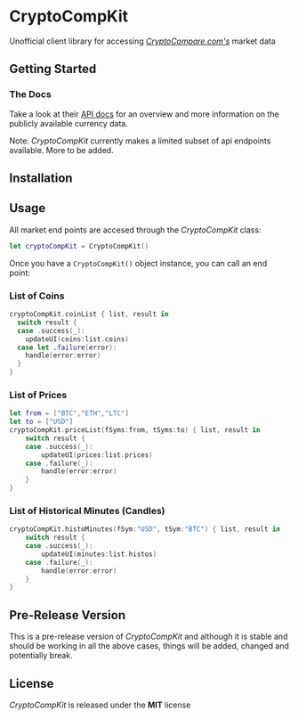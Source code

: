 # CryptoCompKit
Unofficial client library for accessing [*CryptoCompare.com's*](https://www.cryptocompare.com/) market data

## Getting Started

### The Docs
Take a look at their [API docs](https://www.cryptocompare.com/api) for an overview and more information on the publicly available currency data.

Note: *CryptoCompKit* currently makes a limited subset of api endpoints available.  More to be added.

## Installation

## Usage
All market end points are accesed through the *CryptoCompKit* class:

```swift
let cryptoCompKit = CryptoCompKit()
```

Once you have a ``CryptoCompKit()`` object instance, you can call an end point:

### List of Coins

```swift
cryptoCompKit.coinList { list, result in
  switch result {
  case .success(_):
    updateUI(coins:list.coins)
  case let .failure(error):
    handle(error:error)
  }
}

```

### List of Prices

```swift
let from = ["BTC","ETH","LTC"]
let to = ["USD"]
cryptoCompKit.priceList(fSyms:from, tSyms:to) { list, result in
	switch result {
	case .success(_):
		updateUI(prices:list.prices)
	case .failure(_):
		handle(error:error)
	}
}
```

### List of Historical Minutes (Candles)
```swift
cryptoCompKit.histoMinutes(fSym:"USD", tSym:"BTC") { list, result in
	switch result {
	case .success(_):
		updateUI(minutes:list.histos)
	case .failure(_):
		handle(error:error)
	}
}
```

## Pre-Release Version
This is a pre-release version of *CryptoCompKit* and although it is stable and should be working in all the above cases, things will be added, changed and potentially break.

## License
*CryptoCompKit* is released under the **MIT** license
